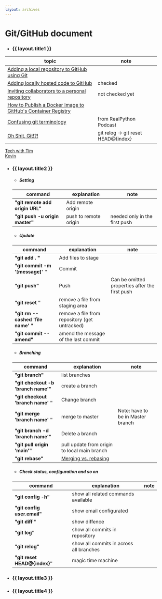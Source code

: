 ```yaml
---
layout: archives
---
```


# Git/GitHub document

- ### {{ layout.title1 }}

|topic| note|
|-------|-----|
|[Adding a local repository to GitHub using Git](https://docs.github.com/en/get-started/importing-your-projects-to-github/importing-source-code-to-github/adding-locally-hosted-code-to-github#adding-a-local-repository-to-github-using-git)|
|[Adding locally hosted code to GitHub](https://docs.github.com/en/get-started/importing-your-projects-to-github/importing-source-code-to-github/adding-locally-hosted-code-to-github) |checked|
|[Inviting collaborators to a personal repository](https://docs.github.com/en/account-and-profile/setting-up-and-managing-your-personal-account-on-github/managing-access-to-your-personal-repositories/)|not checked yet|
|[How to Publish a Docker Image to GitHub's Container Registry](https://dev.to/github/publishing-a-docker-image-to-githubs-container-repository-4n50)||not checked yet|
|[Confusing git terminology](https://jvns.ca/blog/2023/11/01/confusing-git-terminology/)|from RealPython Podcast|
|[Oh Shit, Git!?!](https://ohshitgit.com/)|git relog -> git reset HEAD@{index}|


[Tech with Tim](https://www.youtube.com/watch?v=DVRQoVRzMIY)   
[Kevin](https://www.youtube.com/watch?v=tRZGeaHPoaw)


- ### {{ layout.title2 }}

  - ##### Setting

  |command| explanation| note|
  |-------|------------|-----|
  |**"git remote add origin URL"**| Add remote origin|    
  |**"git push -u origin master"**| push to remote origin| needed only in the first push| 

    - ##### Update

  |command| explanation| note|
  |-------|------------|-----|
  |**"git add . "**| Add files to stage|   
  |**"git commit -m '[message]' "**| Commit|  
  |**"git push"**| Push| Can be omitted properties after the first push |
  |**"git reset "**|  remove a file from staging area|
  |**"git rm --cashed 'file name' "**|  remove a file from repository (get untracked)|
  |**"git commit --amend"**|  amend the message of the last commit|


  - ##### Branching

  |command| explanation| note|
  |-------|------------|-----|
  |**"git branch"**| list branches|
  |**"git checkout -b 'branch name'"**| create a branch|
  |**"git checkout 'branch name' "**| Change branch|
  |**"git merge 'branch name' "**|  merge to master| Note: have to be in Master branch|
  |**"git branch -d 'branch name'"**| Delete a branch|
  |**"git pull origin 'main'"**| pull update from origin to local main branch|
  |**"git rebase"**|  [Merging vs. rebasing](https://www.atlassian.com/git/tutorials/merging-vs-rebasing)|


  - ##### Check status, configuration and so on

  |command| explanation| note|
  |-------|------------|-----|
  |**"git config -h"**|  show all related commands available|
  |**"git config user.email"**| show email configurated|
  |**"git diff "**|  show diffence|
  |**"git log"**|  show all commits in repository|
  |**"git relog"**| show all commits in across all branches|
  |**"git reset HEAD@{index}"**| magic time machine|


- ### {{ layout.title3 }}

- ### {{ layout.title4 }}

